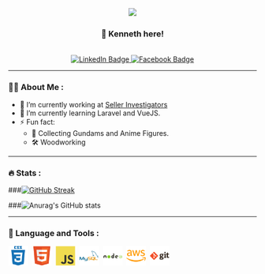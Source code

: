 <div id="header" align="center">
  <img src="https://media.giphy.com/media/qgQUggAC3Pfv687qPC/giphy.gif" width="300" />
  
  ### :wave: Kenneth here!
  
  <br>
  
  <div id="badges">
    <a href="https://www.linkedin.com/in/kenneth-diputado-b84304210/" target="_blank">
      <img src="https://img.shields.io/badge/LinkedIn-grey?style=for-the-badge&logo=linkedin&logoColor=white" alt="LinkedIn Badge"/>
    </a>
    <a href="https://www.facebook.com/kenneth.diputado/" target="_blank">
      <img src="https://img.shields.io/badge/Facebook-blue?style=for-the-badge&logo=facebook&logoColor=white" alt="Facebook Badge"/>
    </a>
  </div>
</div>

---

### :raising_hand_man: About Me :
- 🔭 I’m currently working at <a href="https://sellerinvestigators.com">Seller Investigators</a>
- 🌱 I’m currently learning Laravel and VueJS.
- ⚡ Fun fact: 
   - :robot: Collecting Gundams and Anime Figures. 
   - :hammer_and_wrench: Woodworking
<!-- - 👯 I’m looking to collaborate on ...
- 🤔 I’m looking for help with ...
- 💬 Ask me about ...
- 😄 Pronouns: ...
-  ... -->

---

### :fire: Stats :

###[![GitHub Streak](http://github-readme-streak-stats.herokuapp.com?user=kennethdiputado&theme=dark&background=000000)](https://git.io/streak-stats)

###![Anurag's GitHub stats](https://github-readme-stats.vercel.app/api?username=kennethdiputado&show_icons=true&theme=radical)

---

### :hammer: Language and Tools :

<div>
  <img src="https://github.com/devicons/devicon/blob/master/icons/css3/css3-plain-wordmark.svg"  title="CSS3" alt="CSS" width="40" height="40"/>&nbsp;
  <img src="https://github.com/devicons/devicon/blob/master/icons/html5/html5-original.svg" title="HTML5" alt="HTML" width="40" height="40"/>&nbsp;
  <img src="https://github.com/devicons/devicon/blob/master/icons/javascript/javascript-original.svg" title="JavaScript" alt="JavaScript" width="40" height="40"/>&nbsp;
  <img src="https://github.com/devicons/devicon/blob/master/icons/mysql/mysql-original-wordmark.svg" title="MySQL"  alt="MySQL" width="40" height="40"/>&nbsp;
  <img src="https://github.com/devicons/devicon/blob/master/icons/nodejs/nodejs-original-wordmark.svg" title="NodeJS" alt="NodeJS" width="40" height="40"/>&nbsp;
  <img src="https://github.com/devicons/devicon/blob/master/icons/amazonwebservices/amazonwebservices-plain-wordmark.svg" title="AWS" alt="AWS" width="40" height="40"/>&nbsp;
  <img src="https://github.com/devicons/devicon/blob/master/icons/git/git-original-wordmark.svg" title="Git" **alt="Git" width="40" height="40"/>
</div>

